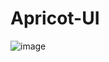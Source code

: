# Apricot-UI

![image](https://github.com/user-attachments/assets/2ffc68e7-88f8-4903-9582-3049db92b1ee)

